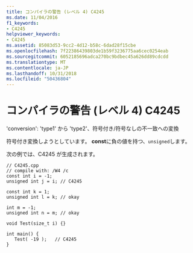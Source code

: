```yaml
---
title: コンパイラの警告 (レベル 4) C4245
ms.date: 11/04/2016
f1_keywords:
- C4245
helpviewer_keywords:
- C4245
ms.assetid: 85083d53-9cc2-4d12-b58c-6dad28f15cbe
ms.openlocfilehash: 7f22386439803de1b59f3236775aa6cec0254eab
ms.sourcegitcommit: 6052185696adca270bc9bdbec45a626dd89cdcdd
ms.translationtype: MT
ms.contentlocale: ja-JP
ms.lasthandoff: 10/31/2018
ms.locfileid: "50436804"
---
```

# <a name="compiler-warning-level-4-c4245"></a>コンパイラの警告 (レベル 4) C4245

'conversion': 'type1' から 'type2'、符号付き/符号なしの不一致への変換

符号付き変換しようとしています。 **const**に負の値を持つ、`unsigned`します。

次の例では、C4245 が生成されます。

```
// C4245.cpp
// compile with: /W4 /c
const int i = -1;
unsigned int j = i; // C4245

const int k = 1;
unsigned int l = k; // okay

int m = -1;
unsigned int n = m; // okay

void Test(size_t i) {}

int main() {
   Test( -19 );   // C4245
}
```